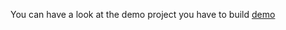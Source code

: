 You can have a look at the demo project you have to build [demo](https://react-shopping-cart-67954.firebaseapp.com/)
